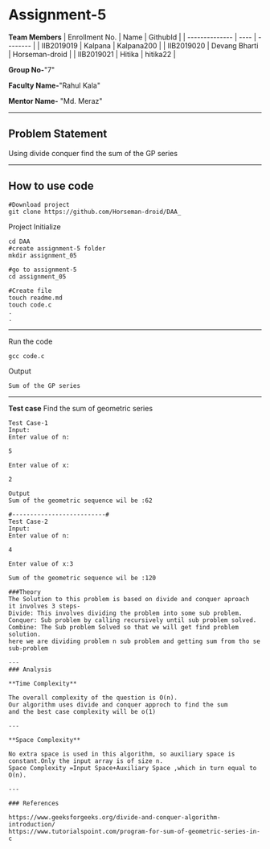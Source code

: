 # Assignment-5

**Team Members**
|   Enrollment No.  |   Name   | GithubId |
|   --------------  |   ----   | -------- |
|    IIB2019019  |   Kalpana | Kalpana200  | 
|    IIB2019020  |   Devang Bharti | Horseman-droid  |
|    IIB2019021  |   Hitika | hitika22  | 

**Group No-**"7"

**Faculty Name-**"Rahul Kala"

**Mentor Name-** "Md. Meraz"

---
## Problem Statement
Using divide conquer find the sum of the GP series

---
## How to use code
```
#Download project
git clone https://github.com/Horseman-droid/DAA_ 
```
Project Initialize 
```
cd DAA
#create assignment-5 folder
mkdir assignment_05

#go to assignment-5
cd assignment_05

#Create file
touch readme.md
touch code.c
.
.
```
---

Run the code
```
gcc code.c
```
Output
```
Sum of the GP series
```
---
**Test case**
Find the sum of geometric series
```
Test Case-1
Input:
Enter value of n:

5

Enter value of x:

2

Output
Sum of the geometric sequence wil be :62

#--------------------------#
Test Case-2
Input:
Enter value of n:

4

Enter value of x:3

Sum of the geometric sequence wil be :120

###Theory
The Solution to this problem is based on divide and conquer aproach
it involves 3 steps- 
Divide: This involves dividing the problem into some sub problem.
Conquer: Sub problem by calling recursively until sub problem solved.
Combine: The Sub problem Solved so that we will get find problem solution.
here we are dividing problem n sub problem and getting sum from tho se sub-problem

---
### Analysis

**Time Complexity**

The overall complexity of the question is O(n).
Our algorithm uses divide and conquer approch to find the sum
and the best case complexity will be o(1)

---

**Space Complexity**

No extra space is used in this algorithm, so auxiliary space is constant.Only the input array is of size n.
Space Complexity =Input Space+Auxiliary Space ,which in turn equal to O(n).

---

### References

https://www.geeksforgeeks.org/divide-and-conquer-algorithm-introduction/
https://www.tutorialspoint.com/program-for-sum-of-geometric-series-in-c
